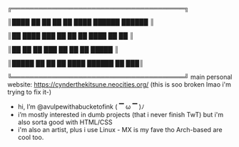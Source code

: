 ╔═══════════════════════════════════════╗

║████ ██  ██ ██  ██ ████  ██████ ██████ ║

║██    ████  ███ ██ ██ ██ ████   ██  ██ ║

║██     ██   ██ ███ ██ ██ ██     █████  ║

║█████  ██   ██  ██ ████  ██████ ██  ███║

╚═══════════════════════════════════════╝
main personal website: https://cynderthekitsune.neocities.org/ (this is soo broken lmao i'm trying to fix it-)
- hi, I’m @avulpewithabucketofink ( ▔ ω ▔ )ﾉ
- i’m mostly interested in dumb projects (that i never finish TwT) but i'm also sorta good with HTML/CSS
- i'm also an artist, plus i use Linux - MX is my fave tho Arch-based are cool too.
